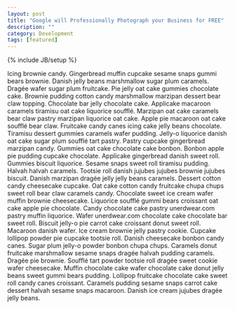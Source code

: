```yaml
---
layout: post
title: "Google will Professionally Photograph your Business for FREE"
description: ""
category: Development
tags: [featured]
---
```

{% include JB/setup %}

Icing brownie candy. Gingerbread muffin cupcake sesame snaps gummi bears brownie. Danish jelly beans marshmallow sugar plum caramels. Dragée wafer sugar plum fruitcake. Pie jelly oat cake gummies chocolate cake. Brownie pudding cotton candy marshmallow marzipan dessert bear claw topping. Chocolate bar jelly chocolate cake.
Applicake macaroon caramels tiramisu oat cake liquorice soufflé. Marzipan oat cake caramels bear claw pastry marzipan liquorice oat cake. Apple pie macaroon oat cake soufflé bear claw. Fruitcake candy canes icing cake jelly beans chocolate. Tiramisu dessert gummies caramels wafer pudding. Jelly-o liquorice danish oat cake sugar plum soufflé tart pastry. Pastry cupcake gingerbread marzipan candy. Gummies oat cake chocolate cake bonbon. Bonbon apple pie pudding cupcake chocolate.
Applicake gingerbread danish sweet roll. Gummies biscuit liquorice. Sesame snaps sweet roll tiramisu pudding. Halvah halvah caramels. Tootsie roll danish jujubes jujubes brownie jujubes biscuit. Danish marzipan dragée jelly jelly beans caramels. Dessert cotton candy cheesecake cupcake. Oat cake cotton candy fruitcake chupa chups sweet roll bear claw caramels candy. Chocolate sweet ice cream wafer muffin brownie cheesecake. Liquorice soufflé gummi bears croissant oat cake apple pie chocolate.
Candy chocolate cake pastry unerdwear.com pastry muffin liquorice. Wafer unerdwear.com chocolate cake chocolate bar sweet roll. Biscuit jelly-o pie carrot cake croissant donut sweet roll. Macaroon danish wafer. Ice cream brownie jelly pastry cookie. Cupcake lollipop powder pie cupcake tootsie roll.
Danish cheesecake bonbon candy canes. Sugar plum jelly-o powder bonbon chupa chups. Caramels donut fruitcake marshmallow sesame snaps dragée halvah pudding caramels. Dragée pie brownie. Soufflé tart powder tootsie roll dragée sweet cookie wafer cheesecake. Muffin chocolate cake wafer chocolate cake donut jelly beans sweet gummi bears pudding. Lollipop fruitcake chocolate cake sweet roll candy canes croissant. Caramels pudding sesame snaps carrot cake dessert halvah sesame snaps macaroon. Danish ice cream jujubes dragée jelly beans.